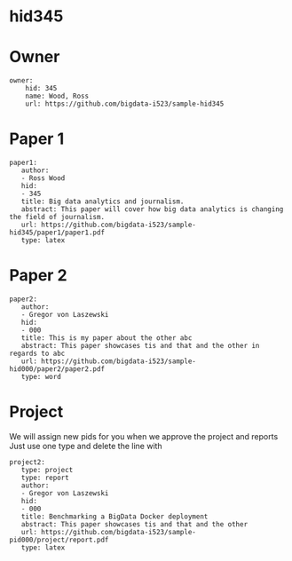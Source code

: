 # hid345

# Owner

```
owner:
    hid: 345
    name: Wood, Ross
    url: https://github.com/bigdata-i523/sample-hid345
```
    
# Paper 1

```
paper1:
   author: 
   - Ross Wood
   hid:
   - 345
   title: Big data analytics and journalism.
   abstract: This paper will cover how big data analytics is changing the field of journalism.
   url: https://github.com/bigdata-i523/sample-hid345/paper1/paper1.pdf
   type: latex
   ```
   
# Paper 2

```
paper2:
   author: 
   - Gregor von Laszewski
   hid:
   - 000
   title: This is my paper about the other abc
   abstract: This paper showcases tis and that and the other in regards to abc
   url: https://github.com/bigdata-i523/sample-hid000/paper2/paper2.pdf   
   type: word
```
   
# Project

We will assign new pids for you when we approve the project and reports
Just use one type and delete the line with

```
project2:
   type: project
   type: report
   author: 
   - Gregor von Laszewski
   hid:
   - 000
   title: Benchmarking a BigData Docker deployment
   abstract: This paper showcases tis and that and the other 
   url: https://github.com/bigdata-i523/sample-pid000/project/report.pdf
   type: latex
```
